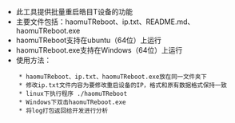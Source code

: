 * 此工具提供批量重启皓目T设备的功能
* 主要文件包括：haomuTReboot、ip.txt、README.md、haomuTReboot.exe
* haomuTReboot支持在ubuntu（64位）上运行
* haomuTReboot.exe支持在Windows（64位）上运行
* 使用方法：
```
    * haomuTReboot、ip.txt、haomuTReboot.exe放在同一文件夹下
    * 修改ip.txt文件内容为要修改重启设备的IP，格式和原有数据格式保持一致
    * linux下执行程序 ./haomuTReboot
    * Windows下双击haomuTReboot.exe
    * 将log打包返回给开发进行分析
```